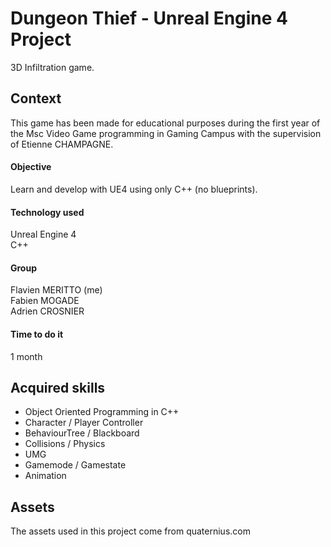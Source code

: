# Dungeon Thief - Unreal Engine 4 Project
3D Infiltration game.
 
## Context
This game has been made for educational purposes during the first year of the Msc Video Game programming in Gaming Campus with the supervision of Etienne CHAMPAGNE.

#### Objective
Learn and develop with UE4 using only C++ (no blueprints).

#### Technology used
Unreal Engine 4  
C++

#### Group
Flavien MERITTO (me)  
Fabien MOGADE  
Adrien CROSNIER

#### Time to do it
1 month

## Acquired skills
- Object Oriented Programming in C++
- Character / Player Controller
- BehaviourTree / Blackboard
- Collisions / Physics
- UMG
- Gamemode / Gamestate
- Animation

## Assets
The assets used in this project come from quaternius.com

